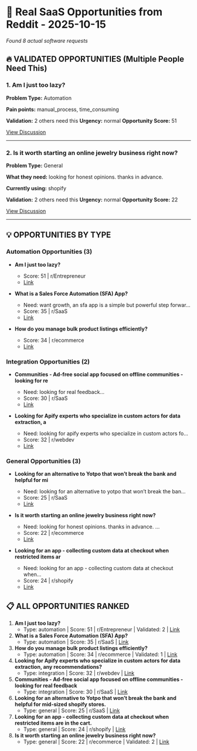 # 🎯 Real SaaS Opportunities from Reddit - 2025-10-15

*Found 8 actual software requests*

## 🔥 VALIDATED OPPORTUNITIES (Multiple People Need This)

### 1. Am I just too lazy?

**Problem Type:** Automation

**Pain points:** manual_process, time_consuming

**Validation:** 2 others need this
**Urgency:** normal
**Opportunity Score:** 51

[View Discussion](https://reddit.com/r/Entrepreneur/comments/1nnwj39/am_i_just_too_lazy/)

----------------------------------------

### 2. Is it worth starting an online jewelry business right now?

**Problem Type:** General

**What they need:** looking for honest opinions. thanks in advance. 

**Currently using:** shopify

**Validation:** 2 others need this
**Urgency:** normal
**Opportunity Score:** 22

[View Discussion](https://reddit.com/r/ecommerce/comments/1nzu9du/is_it_worth_starting_an_online_jewelry_business/)

----------------------------------------

## 💡 OPPORTUNITIES BY TYPE

### Automation Opportunities (3)

- **Am I just too lazy?**
  - Score: 51 | r/Entrepreneur
  - [Link](https://reddit.com/r/Entrepreneur/comments/1nnwj39/am_i_just_too_lazy/)

- **What is a Sales Force Automation (SFA) App?**
  - Need: want growth, an sfa app is a simple but powerful step forwar...
  - Score: 35 | r/SaaS
  - [Link](https://reddit.com/r/SaaS/comments/1nq15dy/what_is_a_sales_force_automation_sfa_app/)

- **How do you manage bulk product listings efficiently?**
  - Score: 34 | r/ecommerce
  - [Link](https://reddit.com/r/ecommerce/comments/1nvavrs/how_do_you_manage_bulk_product_listings/)

### Integration Opportunities (2)

- **Communities - Ad-free social app focused on offline communities - looking for re**
  - Need: looking for real feedback...
  - Score: 30 | r/SaaS
  - [Link](https://reddit.com/r/SaaS/comments/1nq9na3/communities_adfree_social_app_focused_on_offline/)

- **Looking for Apify experts who specialize in custom actors for data extraction, a**
  - Need: looking for apify experts who specialize in custom actors fo...
  - Score: 32 | r/webdev
  - [Link](https://reddit.com/r/webdev/comments/1o6gpxc/looking_for_apify_experts_who_specialize_in/)

### General Opportunities (3)

- **Looking for an alternative to Yotpo that won’t break the bank and helpful for mi**
  - Need: looking for an alternative to yotpo that won’t break the ban...
  - Score: 25 | r/SaaS
  - [Link](https://reddit.com/r/SaaS/comments/1nt4gxp/looking_for_an_alternative_to_yotpo_that_wont/)

- **Is it worth starting an online jewelry business right now?**
  - Need: looking for honest opinions. thanks in advance. ...
  - Score: 22 | r/ecommerce
  - [Link](https://reddit.com/r/ecommerce/comments/1nzu9du/is_it_worth_starting_an_online_jewelry_business/)

- **Looking for an app - collecting custom data at checkout when restricted items ar**
  - Need: looking for an app - collecting custom data at checkout when...
  - Score: 24 | r/shopify
  - [Link](https://reddit.com/r/shopify/comments/1nod8m0/looking_for_an_app_collecting_custom_data_at/)

## 📋 ALL OPPORTUNITIES RANKED

1. **Am I just too lazy?**
   - Type: automation | Score: 51 | r/Entrepreneur | Validated: 2 | [Link](https://reddit.com/r/Entrepreneur/comments/1nnwj39/am_i_just_too_lazy/)
2. **What is a Sales Force Automation (SFA) App?**
   - Type: automation | Score: 35 | r/SaaS | [Link](https://reddit.com/r/SaaS/comments/1nq15dy/what_is_a_sales_force_automation_sfa_app/)
3. **How do you manage bulk product listings efficiently?**
   - Type: automation | Score: 34 | r/ecommerce | Validated: 1 | [Link](https://reddit.com/r/ecommerce/comments/1nvavrs/how_do_you_manage_bulk_product_listings/)
4. **Looking for Apify experts who specialize in custom actors for data extraction, any recommendations?**
   - Type: integration | Score: 32 | r/webdev | [Link](https://reddit.com/r/webdev/comments/1o6gpxc/looking_for_apify_experts_who_specialize_in/)
5. **Communities - Ad-free social app focused on offline communities - looking for real feedback**
   - Type: integration | Score: 30 | r/SaaS | [Link](https://reddit.com/r/SaaS/comments/1nq9na3/communities_adfree_social_app_focused_on_offline/)
6. **Looking for an alternative to Yotpo that won’t break the bank and helpful for mid-sized shopify stores.**
   - Type: general | Score: 25 | r/SaaS | [Link](https://reddit.com/r/SaaS/comments/1nt4gxp/looking_for_an_alternative_to_yotpo_that_wont/)
7. **Looking for an app - collecting custom data at checkout when restricted items are in the cart.**
   - Type: general | Score: 24 | r/shopify | [Link](https://reddit.com/r/shopify/comments/1nod8m0/looking_for_an_app_collecting_custom_data_at/)
8. **Is it worth starting an online jewelry business right now?**
   - Type: general | Score: 22 | r/ecommerce | Validated: 2 | [Link](https://reddit.com/r/ecommerce/comments/1nzu9du/is_it_worth_starting_an_online_jewelry_business/)

